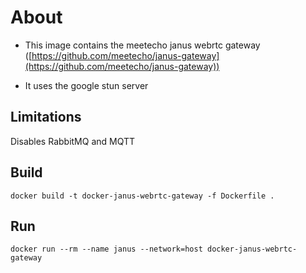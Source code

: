 # About

-   This image contains the meetecho janus webrtc gateway  ([https://github.com/meetecho/janus-gateway](https://github.com/meetecho/janus-gateway))

-   It uses the google stun server

## Limitations

Disables RabbitMQ and MQTT

## Build

`docker build -t docker-janus-webrtc-gateway -f Dockerfile .`

## Run

`docker run --rm --name janus --network=host docker-janus-webrtc-gateway`
